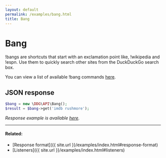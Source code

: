 ```yaml
---
layout: default
permalink: /examples/bang.html
title: Bang
---
```


# Bang

!bangs are shortcuts that start with an exclamation point like, !wikipedia and !espn. Use them to quickly search other
sites from the DuckDuckGo search box.

You can view a list of available !bang commands [here](https://duckduckgo.com/bang.html).

## JSON response

```php
$bang = new \DDG\API\Bang();
$result = $bang->get('imdb rushmore');
```

_Response example is available [here](http://api.duckduckgo.com/?q=!imdb+rushmore&format=json&pretty=1&no_redirect=1)._

---

#### Related:
  * [Response format]({{ site.url }}/examples/index.html#response-format)
  * [Listeners]({{ site.url }}/examples/index.html#listeners)
